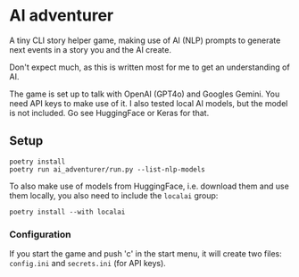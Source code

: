# AI adventurer

A tiny CLI story helper game, making use of AI (NLP) prompts to generate next
events in a story you and the AI create.

Don't expect much, as this is written most for me to get an understanding of
AI.

The game is set up to talk with OpenAI (GPT4o) and Googles Gemini. You need API
keys to make use of it. I also tested local AI models, but the model is not
included. Go see HuggingFace or Keras for that.


## Setup

```
poetry install
poetry run ai_adventurer/run.py --list-nlp-models
```

To also make use of models from HuggingFace, i.e. download them and use them
locally, you also need to include the `localai` group:

```
poetry install --with localai
```

### Configuration

If you start the game and push 'c' in the start menu, it will create two files:
`config.ini` and `secrets.ini` (for API keys).

